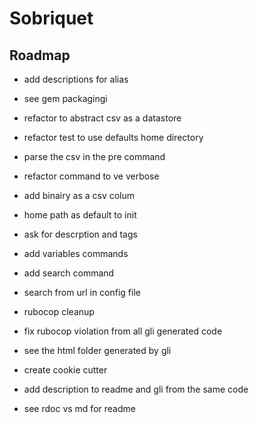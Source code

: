 # Sobriquet

## Roadmap

- add descriptions for alias
- see gem packagingi
- refactor to abstract csv as a datastore 
- refactor test to use defaults home directory
- parse the csv in the pre command
- refactor command to ve verbose

- add binairy as a csv colum
- home path as default to init
- ask for descrption and tags
- add variables commands
- add search command
- search from url in config file
- rubocop cleanup
- fix rubocop violation from all gli generated code
- see the html folder generated by gli
- create cookie cutter 
- add description to readme and gli from the same code
- see rdoc vs md for readme
